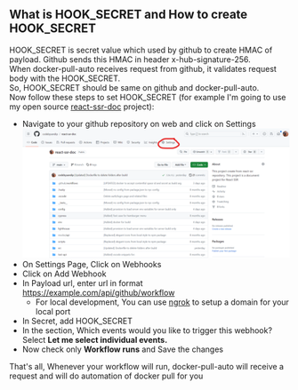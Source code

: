 ## What is HOOK_SECRET and How to create HOOK_SECRET

HOOK_SECRET is secret value which used by github to create HMAC of payload. Github sends this HMAC in header x-hub-signature-256.  
When docker-pull-auto receives request from github, it validates request body with the HOOK_SECRET.  
So, HOOK_SECRET should be same on github and docker-pull-auto.  
Now follow these steps to set HOOK_SECRET (for example I'm going to use my open source [react-ssr-doc](https://github.com/codebysandip/react-ssr-doc) project):

- Navigate to your github repository on web and click on Settings
  ![React SSR Doc Repository Page](./docs/assets/repo-page.png)
- On Settings Page, Click on Webhooks
- Click on Add Webhook
- In Payload url, enter url in format https://example.com/api/github/workflow
  - For local development, You can use [ngrok](https://ngrok.com/) to setup a domain for your local port
- In Secret, add HOOK_SECRET
- In the section, Which events would you like to trigger this webhook? Select **Let me select individual events.**
- Now check only **Workflow runs** and Save the changes

That's all, Whenever your workflow will run, docker-pull-auto will receive a request and will do automation of docker pull for you
